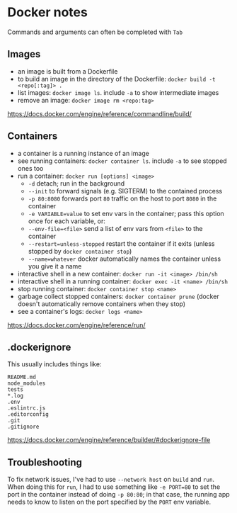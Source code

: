 # Docker notes

Commands and arguments can often be completed with `Tab`

## Images
- an image is built from a Dockerfile
- to build an image in the directory of the Dockerfile: `docker build -t <repo[:tag]> .`
- list images: `docker image ls`. include `-a` to show intermediate images
- remove an image: `docker image rm <repo:tag>`

<https://docs.docker.com/engine/reference/commandline/build/>

## Containers
- a container is a running instance of an image
- see running containers: `docker container ls`. include `-a` to see stopped ones too
- run a container: `docker run [options] <image>`
  + `-d` detach; run in the background
  + `--init` to forward signals (e.g. SIGTERM) to the contained process
  + `-p 80:8080` forwards port `80` traffic on the host to port `8080` in the container
  + `-e VARIABLE=value` to set env vars in the container; pass this option once for each variable, or:
  + `--env-file=<file>` send a list of env vars from `<file>` to the container
  + `--restart=unless-stopped` restart the container if it exits (unless stopped by `docker container stop`)
  + `--name=whatever` docker automatically names the container unless you give it a name
- interactive shell in a new container: `docker run -it <image> /bin/sh`
- interactive shell in a running container: `docker exec -it <name> /bin/sh`
- stop running container: `docker container stop <name>`
- garbage collect stopped containers: `docker container prune` (docker doesn't automatically remove containers when they stop)
- see a container's logs: `docker logs <name>`

<https://docs.docker.com/engine/reference/run/>

## .dockerignore
This usually includes things like:

	README.md
	node_modules
	tests
	*.log
	.env
	.eslintrc.js
	.editorconfig
	.git
	.gitignore

<https://docs.docker.com/engine/reference/builder/#dockerignore-file>

## Troubleshooting
To fix network issues, I've had to use `--network host` on `build` and `run`.
When doing this for `run`, I had to use something like `-e PORT=80` to set the port in the container instead of doing `-p 80:80`;
in that case, the running app needs to know to listen on the port specified by the `PORT` env variable.
